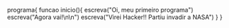 programa{
    funcao inicio(){
        escreva("Oi, meu primeiro programa")
        escreva("Agora vai!\n\n")
        escreva("Virei Hacker!! Partiu invadir a NASA")
    }
}